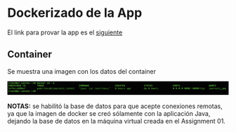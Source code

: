 # Dockerizado de la App

El link para provar la app es el [siguiente](10.252.7.110:8080)

## Container

Se muestra una imagen con los datos del container

![Docker](/Images/docker.png)

**NOTAS:** se habilitó la base de datos para que acepte conexiones remotas, ya que la imagen de docker se creó sólamente con la aplicación Java, dejando la base de datos en la máquina virtual creada en el Assignment 01.

